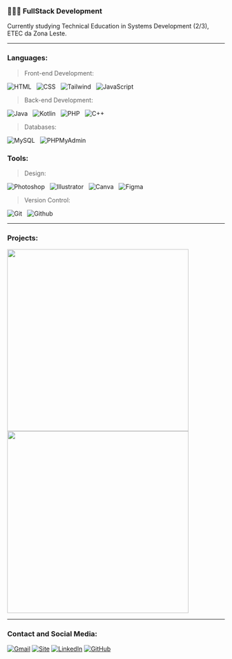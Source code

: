 ### 👨🏻‍💻 **FullStack Development**  

Currently studying Technical Education in Systems Development (2/3), ETEC da Zona Leste.

<hr>

### Languages:

> Front-end Development:

![HTML](https://img.shields.io/badge/HTML-007bff?style=for-the-badge&logo=html5&logoColor=white) &nbsp;
![CSS](https://img.shields.io/badge/CSS-007bff?&style=for-the-badge&logo=css3&logoColor=white) &nbsp;
![Tailwind](https://img.shields.io/badge/Tailwind_CSS-007bff?style=for-the-badge&logo=tailwind-css&logoColor=white) &nbsp;
![JavaScript](https://img.shields.io/badge/JavaScript-007bff?style=for-the-badge&logo=javascript&logoColor=white) &nbsp;

> Back-end Development:

![Java](https://img.shields.io/badge/java-007bff.svg?style=for-the-badge&logo=openjdk&logoColor=white) &nbsp;
![Kotlin](https://img.shields.io/badge/kotlin-007bff.svg?style=for-the-badge&logo=kotlin&logoColor=white) &nbsp;
![PHP](https://img.shields.io/badge/php-007bff.svg?style=for-the-badge&logo=php&logoColor=white) &nbsp;
![C++](https://img.shields.io/badge/c++-007bff.svg?style=for-the-badge&logo=c%2B%2B&logoColor=white) &nbsp;

> Databases:

![MySQL](https://img.shields.io/badge/MySQL-007bff?style=for-the-badge&logo=mysql&logoColor=white) &nbsp;
![PHPMyAdmin](https://img.shields.io/badge/phpmyadmin-007bff?style=for-the-badge&logo=phpmyadmin&logoColor=white) &nbsp;

### Tools:

> Design:

![Photoshop](https://img.shields.io/badge/Adobe%20Photoshop-007bff?style=for-the-badge&logo=Adobe%20Photoshop&logoColor=white) &nbsp;
![Illustrator](https://img.shields.io/badge/Adobe%20Illustrator-007bff?style=for-the-badge&logo=adobe%20illustrator&logoColor=white) &nbsp;
![Canva](https://img.shields.io/badge/Canva-007bff.svg?&style=for-the-badge&logo=Canva&logoColor=white) &nbsp;
![Figma](https://img.shields.io/badge/Figma-007bff?style=for-the-badge&logo=figma&logoColor=white) &nbsp;

> Version Control:

![Git](https://img.shields.io/badge/Git-007bff?style=for-the-badge&logo=git&logoColor=white) &nbsp;
![Github](https://img.shields.io/badge/GitHub-007bff?style=for-the-badge&logo=github&logoColor=white) &nbsp;

<hr>

### Projects:

<div align="left">
  <a href="https://github.com/andreiolicar/VetMate" style="text-decoration: none;">
    <img src="https://github-readme-stats.vercel.app/api/pin/?username=andreiolicar&repo=VetMate&theme=dark&title_color=007bff&icon_color=58a6ff&text_color=ffffff&bg_color=0D1117" width="420"/>
  </a>
  <a href="https://github.com/andreiolicar/Execute" style="text-decoration: none;">
    <img src="https://github-readme-stats.vercel.app/api/pin/?username=andreiolicar&repo=Execute&theme=dark&title_color=007bff&icon_color=58a6ff&text_color=ffffff&bg_color=0D1117" width="420"/>
  </a>
</div>

<hr>

### Contact and Social Media:

[![Gmail](https://img.shields.io/badge/Gmail-007bff?style=for-the-badge&logo=gmail&logoColor=white)](mailto:andreiolicar7@gmail.com)
[![Site](https://img.shields.io/badge/website-007bff?style=for-the-badge&logo=web&logoColor=white)](https://andreidev.com)
[![LinkedIn](https://img.shields.io/badge/LinkedIn-007bff?style=for-the-badge&logo=linkedin&logoColor=white)](https://www.linkedin.com/in/andrei-oliveira-carneiro-0a35b8310/)
[![GitHub](https://img.shields.io/badge/GitHub-007bff?style=for-the-badge&logo=github&logoColor=white)](https://github.com/andreiolicar)
